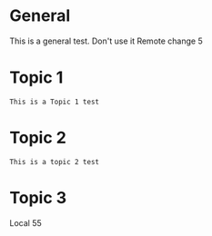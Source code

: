 # General
 This is a general test. Don't use it
Remote change 5
# Topic 1
	This is a Topic 1 test
# Topic 2
	This is a topic 2 test
# Topic 3

Local 55
